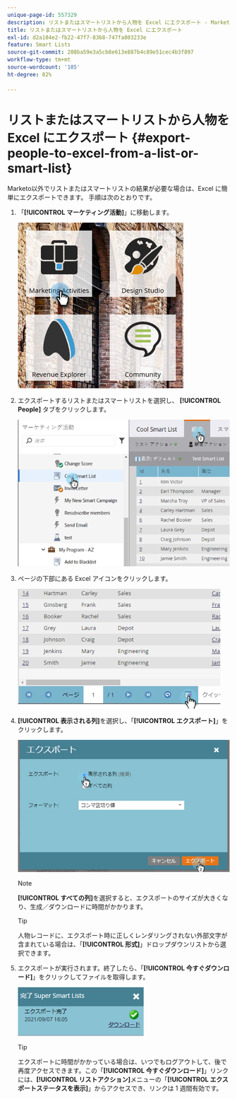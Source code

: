 ```yaml
---
unique-page-id: 557329
description: リストまたはスマートリストから人物を Excel にエクスポート - Marketo ドキュメント - 製品ドキュメント
title: リストまたはスマートリストから人物を Excel にエクスポート
exl-id: d2a184e2-fb22-47f7-8368-747fa803233e
feature: Smart Lists
source-git-commit: 208ba59e3a5cb8e613e887b4c89e51cec4b3f897
workflow-type: tm+mt
source-wordcount: '185'
ht-degree: 82%

---
```


# リストまたはスマートリストから人物を Excel にエクスポート {#export-people-to-excel-from-a-list-or-smart-list}

Marketo以外でリストまたはスマートリストの結果が必要な場合は、Excel に簡単にエクスポートできます。 手順は次のとおりです。

1. 「**[!UICONTROL マーケティング活動]**」に移動します。

   ![](assets/ma.png)

1. エクスポートするリストまたはスマートリストを選択し、 **[!UICONTROL People]** タブをクリックします。

   ![](assets/smartlistpeopletab-hands.png)

1. ページの下部にある Excel アイコンをクリックします。

   ![](assets/exportpeople.png)

1. **[!UICONTROL 表示される列]**&#x200B;を選択し、「**[!UICONTROL エクスポート]**」をクリックします。

   ![](assets/image2014-9-11-14-3a1-3a37.png)

   >[!NOTE]
   >
   >**[!UICONTROL すべての列]**&#x200B;を選択すると、エクスポートのサイズが大きくなり、生成／ダウンロードに時間がかかります。

   >[!TIP]
   >
   >人物レコードに、エクスポート時に正しくレンダリングされない外部文字が含まれている場合は、「**[!UICONTROL 形式]**」ドロップダウンリストから選択できます。

1. エクスポートが実行されます。終了したら、「**[!UICONTROL 今すぐダウンロード]**」をクリックしてファイルを取得します。

   ![](assets/popup.png)

   >[!TIP]
   >
   >エクスポートに時間がかかっている場合は、いつでもログアウトして、後で再度アクセスできます。この「**[!UICONTROL 今すぐダウンロード]**」リンクには、**[!UICONTROL リストアクション]**&#x200B;メニューの「**[!UICONTROL エクスポートステータスを表示]**」からアクセスでき、リンクは 1 週間有効です。
